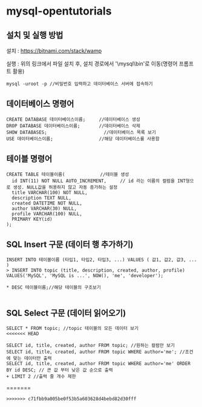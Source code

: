 # mysql-opentutorials

## 설치 및 실행 방법

설치 : https://bitnami.com/stack/wamp

실행 : 위의 링크에서 파일 설치 후, 설치 경로에서 '\mysql\bin'로 이동(명령어 프롬프트 활용)
```
mysql -uroot -p //비밀번호 입력하고 데이터베이스 서버에 접속하기
```

## 데이터베이스 명령어
```
CREATE DATABASE 데이터베이스이름;     //데이터베이스 생성
DROP DATABASE 데이터베이스이름;       //데이터베이스 삭제
SHOW DATABASES;                     //데이터베이스 목록 보기
USE 데이터베이스이름;                 //해당 데이터베이스를 사용함
```

## 테이블 명령어
```
CREATE TABLE 테이블이름(             //테이블 생성
  id INT(11) NOT NULL AUTO_INCREMENT,     // id 라는 이름의 컬럼을 INT형으로 생성. NULL값을 허용하지 않고 자동 증가하는 설정
  title VARCHAR(100) NOT NULL,
  description TEXT NULL,
  created DATETIME NOT NULL,
  author VARCHAR(30) NULL,
  profile VARCHAR(100) NULL,
  PRIMARY KEY(id)
);
```

## SQL Insert 구문 (데이터 행 추가하기)
```
INSERT INTO 테이블이름 (타입1, 타입2, 타입3, ...) VALUES ( 값1, 값2, 값3, ... )
> INSERT INTO topic (title, description, created, author, profile) VALUES('MySQL', 'MySQL is ...', NOW(), 'me', 'developer');

* DESC 테이블이름;//해당 테이블의 구조보기


```

## SQL Select 구문 (데이터 읽어오기)
```
SELECT * FROM topic; //topic 테이블의 모든 데이터 보기
<<<<<<< HEAD

SELECT id, title, created, author FROM topic; //원하는 컬럼만 보기
SELECT id, title, created, author FROM topic WHERE author='me'; //조건에 맞는 데이터만 출력
SELECT id, title, created, author FROM topic WHERE author='me' ORDER BY id DESC; // 큰 값 부터 낮은 값 순으로 출력
+ LIMIT 2 //출력 줄 개수 제한
```
=======
```
>>>>>>> c71fbb9a005be0f53b5a603628d4bebd82d30fff
